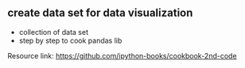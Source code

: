 create data set for data visualization
----------------------------------------------------
* collection of data set 
* step by step to cook pandas lib

Resource link:
https://github.com/ipython-books/cookbook-2nd-code
